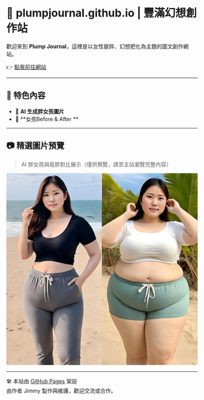 # 🐷 plumpjournal.github.io | 豐滿幻想創作站

歡迎來到 **Plump Journal**，這裡是以女性變胖、幻想肥化為主題的圖文創作網站。

👉 [點我前往網站](https://jimmy4955.github.io/plumpjournal.github.io/)

---

## 📌 特色內容

- 📸 **AI 生成胖女孩圖片**
- 🔄 **女孩Before & After **

---

## 📷 精選圖片預覽

> AI 胖女孩與瘦胖對比展示（僅供預覽，請至主站瀏覽完整內容）

![preview](https://raw.githubusercontent.com/jimmy4955/plumpjournal.github.io/main/Alcreate/BeforeAndAfter/ba04.png)

---

🛠️ 本站由 [GitHub Pages](https://pages.github.com/) 架設  
由作者 Jimmy 製作與維護，歡迎交流或合作。
